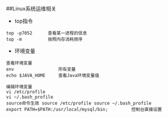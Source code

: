 ##Linux系统运维相关
- top指令 
```text
top -p7052      查看某一进程的信息     
top -m          按照内存消耗排序 
```

- 环境变量
```text
查看环境变量  
env                 所有变量    
echo $JAVA_HOME     查看Java环境变量值 
        
编辑环境变量      
vi /etc/profile     
vi ~/.bash_profile      
source命令生效 source /etc/profile source ~/.bash_profile       
export PATH=$PATH:/usr/local/mysql/bin;         控制台直接设置  
``` 
